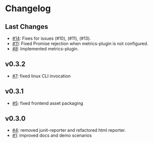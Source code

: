 # Changelog

## Last Changes

- [#14](https://github.com/aixigo/arestocats/pull/14): Fixes for issues (#10), (#11), (#13).
- [#11](https://github.com/aixigo/arestocats/issue/11): Fixed Promise rejection when metrics-plugin is not configured.
- [#8](https://github.com/aixigo/arestocats/pull/8): Implemented metrics-plugin.

## v0.3.2

- [#7](https://github.com/aixigo/arestocats/issues/7): fixed linux CLI invocation

## v0.3.1

- [#5](https://github.com/aixigo/arestocats/issues/5): fixed frontend asset packaging


## v0.3.0

- [#4](https://github.com/aixigo/arestocats/pull/4): removed junit-reporter and refactored html reporter.
- [#1](https://github.com/aixigo/arestocats/issues/1): improved docs and demo scenarios
